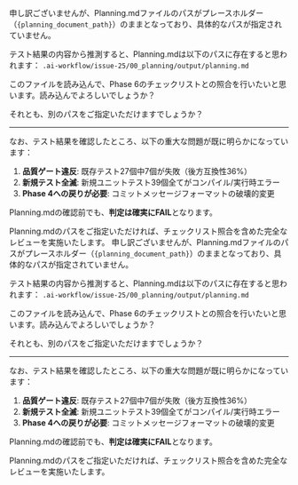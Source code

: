申し訳ございませんが、Planning.mdファイルのパスがプレースホルダー（`{planning_document_path}`）のままとなっており、具体的なパスが指定されていません。

テスト結果の内容から推測すると、Planning.mdは以下のパスに存在すると思われます：
`.ai-workflow/issue-25/00_planning/output/planning.md`

このファイルを読み込んで、Phase 6のチェックリストとの照合を行いたいと思います。読み込んでよろしいでしょうか？

それとも、別のパスをご指定いただけますでしょうか？

---

なお、テスト結果を確認したところ、以下の重大な問題が既に明らかになっています：

1. **品質ゲート違反**: 既存テスト27個中7個が失敗（後方互換性36%）
2. **新規テスト全滅**: 新規ユニットテスト39個全てがコンパイル/実行時エラー
3. **Phase 4への戻りが必要**: コミットメッセージフォーマットの破壊的変更

Planning.mdの確認前でも、**判定は確実にFAIL**となります。

Planning.mdのパスをご指定いただければ、チェックリスト照合を含めた完全なレビューを実施いたします。
申し訳ございませんが、Planning.mdファイルのパスがプレースホルダー（`{planning_document_path}`）のままとなっており、具体的なパスが指定されていません。

テスト結果の内容から推測すると、Planning.mdは以下のパスに存在すると思われます：
`.ai-workflow/issue-25/00_planning/output/planning.md`

このファイルを読み込んで、Phase 6のチェックリストとの照合を行いたいと思います。読み込んでよろしいでしょうか？

それとも、別のパスをご指定いただけますでしょうか？

---

なお、テスト結果を確認したところ、以下の重大な問題が既に明らかになっています：

1. **品質ゲート違反**: 既存テスト27個中7個が失敗（後方互換性36%）
2. **新規テスト全滅**: 新規ユニットテスト39個全てがコンパイル/実行時エラー
3. **Phase 4への戻りが必要**: コミットメッセージフォーマットの破壊的変更

Planning.mdの確認前でも、**判定は確実にFAIL**となります。

Planning.mdのパスをご指定いただければ、チェックリスト照合を含めた完全なレビューを実施いたします。